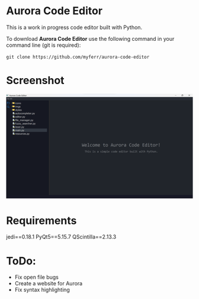 # Aurora Code Editor
This is a work in progress code editor built with Python.

To download **Aurora Code Editor** use the following command in your command line (git is required):

`git clone https://github.com/myferr/aurora-code-editor`

# Screenshot
<img src="./screenshots/Screenshot1.png"/>

# Requirements
jedi==0.18.1
PyQt5==5.15.7
QScintilla==2.13.3

# ToDo:
* Fix open file bugs
* Create a website for Aurora
* Fix syntax highlighting
